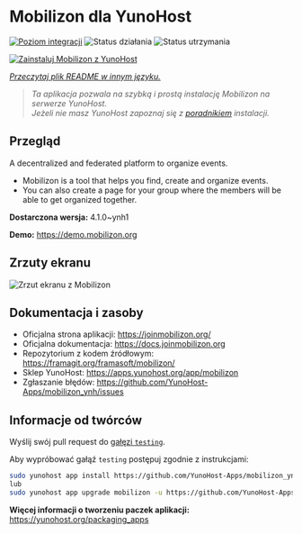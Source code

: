 <!--
To README zostało automatycznie wygenerowane przez <https://github.com/YunoHost/apps/tree/master/tools/readme_generator>
Nie powinno być ono edytowane ręcznie.
-->

# Mobilizon dla YunoHost

[![Poziom integracji](https://apps.yunohost.org/badge/integration/mobilizon)](https://ci-apps.yunohost.org/ci/apps/mobilizon/)
![Status działania](https://apps.yunohost.org/badge/state/mobilizon)
![Status utrzymania](https://apps.yunohost.org/badge/maintained/mobilizon)

[![Zainstaluj Mobilizon z YunoHost](https://install-app.yunohost.org/install-with-yunohost.svg)](https://install-app.yunohost.org/?app=mobilizon)

*[Przeczytaj plik README w innym języku.](./ALL_README.md)*

> *Ta aplikacja pozwala na szybką i prostą instalację Mobilizon na serwerze YunoHost.*  
> *Jeżeli nie masz YunoHost zapoznaj się z [poradnikiem](https://yunohost.org/install) instalacji.*

## Przegląd

A decentralized and federated platform to organize events.

- Mobilizon is a tool that helps you find, create and organize events.
- You can also create a page for your group where the members will be able to get organized together.


**Dostarczona wersja:** 4.1.0~ynh1

**Demo:** <https://demo.mobilizon.org>

## Zrzuty ekranu

![Zrzut ekranu z Mobilizon](./doc/screenshots/screenshot1.jpg)

## Dokumentacja i zasoby

- Oficjalna strona aplikacji: <https://joinmobilizon.org/>
- Oficjalna dokumentacja: <https://docs.joinmobilizon.org>
- Repozytorium z kodem źródłowym: <https://framagit.org/framasoft/mobilizon/>
- Sklep YunoHost: <https://apps.yunohost.org/app/mobilizon>
- Zgłaszanie błędów: <https://github.com/YunoHost-Apps/mobilizon_ynh/issues>

## Informacje od twórców

Wyślij swój pull request do [gałęzi `testing`](https://github.com/YunoHost-Apps/mobilizon_ynh/tree/testing).

Aby wypróbować gałąź `testing` postępuj zgodnie z instrukcjami:

```bash
sudo yunohost app install https://github.com/YunoHost-Apps/mobilizon_ynh/tree/testing --debug
lub
sudo yunohost app upgrade mobilizon -u https://github.com/YunoHost-Apps/mobilizon_ynh/tree/testing --debug
```

**Więcej informacji o tworzeniu paczek aplikacji:** <https://yunohost.org/packaging_apps>
